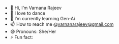 - 👋 Hi, I’m Varnana Rajeev
- 👀 I love to dance 
- 🌱 I’m currently learning Gen-Ai
- 📫 How to reach me @varnanarajeev@gmail.com
- 😄 Pronouns: She/Her
- ⚡ Fun fact: 

<!---
Varnanarajeev/Varnanarajeev is a ✨ special ✨ repository because its `README.md` (this file) appears on your GitHub profile.
You can click the Preview link to take a look at your changes.
--->
